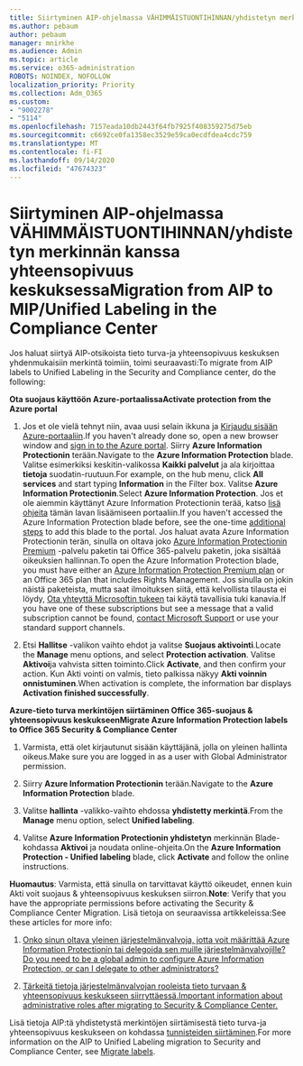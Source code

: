 ```yaml
---
title: Siirtyminen AIP-ohjelmassa VÄHIMMÄISTUONTIHINNAN/yhdistetyn merkinnän kanssa yhteensopivuus keskuksessa
ms.author: pebaum
author: pebaum
manager: mnirkhe
ms.audience: Admin
ms.topic: article
ms.service: o365-administration
ROBOTS: NOINDEX, NOFOLLOW
localization_priority: Priority
ms.collection: Adm_O365
ms.custom:
- "9002278"
- "5114"
ms.openlocfilehash: 7157eada10db2443f64fb7925f408359275d75eb
ms.sourcegitcommit: c6692ce0fa1358ec3529e59ca0ecdfdea4cdc759
ms.translationtype: MT
ms.contentlocale: fi-FI
ms.lasthandoff: 09/14/2020
ms.locfileid: "47674323"
---
```

# <a name="migration-from-aip-to-mipunified-labeling-in-the-compliance-center"></a><span data-ttu-id="9c07f-102">Siirtyminen AIP-ohjelmassa VÄHIMMÄISTUONTIHINNAN/yhdistetyn merkinnän kanssa yhteensopivuus keskuksessa</span><span class="sxs-lookup"><span data-stu-id="9c07f-102">Migration from AIP to MIP/Unified Labeling in the Compliance Center</span></span>

<span data-ttu-id="9c07f-103">Jos haluat siirtyä AIP-otsikoista tieto turva-ja yhteensopivuus keskuksen yhdenmukaisiin merkintä toimiin, toimi seuraavasti:</span><span class="sxs-lookup"><span data-stu-id="9c07f-103">To migrate from AIP labels to Unified Labeling in the Security and Compliance center, do the following:</span></span>

<span data-ttu-id="9c07f-104">**Ota suojaus käyttöön Azure-portaalissa**</span><span class="sxs-lookup"><span data-stu-id="9c07f-104">**Activate protection from the Azure portal**</span></span>

1. <span data-ttu-id="9c07f-105">Jos et ole vielä tehnyt niin, avaa uusi selain ikkuna ja [Kirjaudu sisään Azure-portaaliin](https://docs.microsoft.com/azure/information-protection/deploy-use/configure-policy#signing-in-to-the-azure-portal).</span><span class="sxs-lookup"><span data-stu-id="9c07f-105">If you haven't already done so, open a new browser window and [sign in to the Azure portal](https://docs.microsoft.com/azure/information-protection/deploy-use/configure-policy#signing-in-to-the-azure-portal).</span></span> <span data-ttu-id="9c07f-106">Siirry **Azure Information Protectionin** terään.</span><span class="sxs-lookup"><span data-stu-id="9c07f-106">Navigate to the **Azure Information Protection** blade.</span></span> <span data-ttu-id="9c07f-107">Valitse esimerkiksi keskitin-valikossa **Kaikki palvelut** ja ala kirjoittaa **tietoja** suodatin-ruutuun.</span><span class="sxs-lookup"><span data-stu-id="9c07f-107">For example, on the hub menu, click **All services** and start typing **Information** in the Filter box.</span></span> <span data-ttu-id="9c07f-108">Valitse **Azure Information Protectionin**.</span><span class="sxs-lookup"><span data-stu-id="9c07f-108">Select **Azure Information Protection**.</span></span> <span data-ttu-id="9c07f-109">Jos et ole aiemmin käyttänyt Azure Information Protectionin terää, katso [lisä ohjeita](https://docs.microsoft.com/azure/information-protection/deploy-use/configure-policy#to-access-the-azure-information-protection-blade-for-the-first-time) tämän lavan lisäämiseen portaaliin.</span><span class="sxs-lookup"><span data-stu-id="9c07f-109">If you haven't accessed the Azure Information Protection blade before, see the one-time [additional steps](https://docs.microsoft.com/azure/information-protection/deploy-use/configure-policy#to-access-the-azure-information-protection-blade-for-the-first-time) to add this blade to the portal.</span></span> <span data-ttu-id="9c07f-110">Jos haluat avata Azure Information Protectionin terän, sinulla on oltava joko [Azure Information Protectionin Premium](https://www.microsoft.com/cloud-platform/azure-information-protection-pricing) -palvelu paketin tai Office 365-palvelu paketin, joka sisältää oikeuksien hallinnan.</span><span class="sxs-lookup"><span data-stu-id="9c07f-110">To open the Azure Information Protection blade, you must have either an [Azure Information Protection Premium plan](https://www.microsoft.com/cloud-platform/azure-information-protection-pricing) or an Office 365 plan that includes Rights Management.</span></span> <span data-ttu-id="9c07f-111">Jos sinulla on jokin näistä paketeista, mutta saat ilmoituksen siitä, että kelvollista tilausta ei löydy, [Ota yhteyttä Microsoftin tukeen](https://docs.microsoft.com/azure/information-protection/get-started/information-support#to-contact-microsoft-support) tai käytä tavallisia tuki kanavia.</span><span class="sxs-lookup"><span data-stu-id="9c07f-111">If you have one of these subscriptions but see a message that a valid subscription cannot be found, [contact Microsoft Support](https://docs.microsoft.com/azure/information-protection/get-started/information-support#to-contact-microsoft-support) or use your standard support channels.</span></span>

2. <span data-ttu-id="9c07f-112">Etsi **Hallitse** -valikon vaihto ehdot ja valitse **Suojaus aktivointi**.</span><span class="sxs-lookup"><span data-stu-id="9c07f-112">Locate the **Manage** menu options, and select **Protection activation**.</span></span> <span data-ttu-id="9c07f-113">Valitse **Aktivoi**ja vahvista sitten toiminto.</span><span class="sxs-lookup"><span data-stu-id="9c07f-113">Click **Activate**, and then confirm your action.</span></span> <span data-ttu-id="9c07f-114">Kun Akti vointi on valmis, tieto palkissa näkyy **Akti voinnin onnistuminen**.</span><span class="sxs-lookup"><span data-stu-id="9c07f-114">When activation is complete, the information bar displays **Activation finished successfully**.</span></span>

<span data-ttu-id="9c07f-115">**Azure-tieto turva merkintöjen siirtäminen Office 365-suojaus & yhteensopivuus keskukseen**</span><span class="sxs-lookup"><span data-stu-id="9c07f-115">**Migrate Azure Information Protection labels to Office 365 Security & Compliance Center**</span></span>

1. <span data-ttu-id="9c07f-116">Varmista, että olet kirjautunut sisään käyttäjänä, jolla on yleinen hallinta oikeus.</span><span class="sxs-lookup"><span data-stu-id="9c07f-116">Make sure you are logged in as a user with Global Administrator permission.</span></span>

2. <span data-ttu-id="9c07f-117">Siirry **Azure Information Protectionin** terään.</span><span class="sxs-lookup"><span data-stu-id="9c07f-117">Navigate to the **Azure Information Protection** blade.</span></span>

3. <span data-ttu-id="9c07f-118">Valitse **hallinta** -valikko-vaihto ehdossa **yhdistetty merkintä**.</span><span class="sxs-lookup"><span data-stu-id="9c07f-118">From the **Manage** menu option, select **Unified labeling**.</span></span>

4. <span data-ttu-id="9c07f-119">Valitse **Azure Information Protectionin yhdistetyn** merkinnän Blade-kohdassa **Aktivoi** ja noudata online-ohjeita.</span><span class="sxs-lookup"><span data-stu-id="9c07f-119">On the **Azure Information Protection - Unified labeling** blade, click **Activate** and follow the online instructions.</span></span>

<span data-ttu-id="9c07f-120">**Huomautus**: Varmista, että sinulla on tarvittavat käyttö oikeudet, ennen kuin Akti voit suojaus & yhteensopivuus keskuksen siirron.</span><span class="sxs-lookup"><span data-stu-id="9c07f-120">**Note**: Verify that you have the appropriate permissions before activating the Security & Compliance Center Migration.</span></span> <span data-ttu-id="9c07f-121">Lisä tietoja on seuraavissa artikkeleissa:</span><span class="sxs-lookup"><span data-stu-id="9c07f-121">See these articles for more info:</span></span>

1. [<span data-ttu-id="9c07f-122">Onko sinun oltava yleinen järjestelmänvalvoja, jotta voit määrittää Azure Information Protectionin tai delegoida sen muille järjestelmänvalvojille?</span><span class="sxs-lookup"><span data-stu-id="9c07f-122">Do you need to be a global admin to configure Azure Information Protection, or can I delegate to other administrators?</span></span>](https://docs.microsoft.com/azure/information-protection/faqs#do-you-need-to-be-a-global-admin-to-configure-azure-information-protection-or-can-i-delegate-to-other-administrators)

2. [<span data-ttu-id="9c07f-123">Tärkeitä tietoja järjestelmänvalvojan rooleista tieto turvaan & yhteensopivuus keskukseen siirryttäessä.</span><span class="sxs-lookup"><span data-stu-id="9c07f-123">Important information about administrative roles after migrating to Security & Compliance Center.</span></span>](https://docs.microsoft.com/azure/information-protection/configure-policy-migrate-labels#important-information-about-administrative-roles)

<span data-ttu-id="9c07f-124">Lisä tietoja AIP:tä yhdistetystä merkintöjen siirtämisestä tieto turva-ja yhteensopivuus keskukseen on kohdassa [tunnisteiden siirtäminen](https://docs.microsoft.com/azure/information-protection/configure-policy-migrate-labels).</span><span class="sxs-lookup"><span data-stu-id="9c07f-124">For more information on the AIP to Unified Labeling migration to Security and Compliance Center, see [Migrate labels](https://docs.microsoft.com/azure/information-protection/configure-policy-migrate-labels).</span></span>
